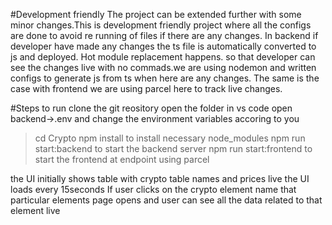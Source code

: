 #Development friendly
The project can be extended further with some minor changes.This is development friendly project where all the configs are done to avoid re running of files if there are any changes. In backend if developer have made any changes the ts file is automatically converted to js and deployed. Hot module replacement happens. so that developer can see the changes live with no commads.we are using nodemon and written configs to generate js from ts when here are any changes. The same is the case with frontend we are using parcel here to track live changes.

#Steps to run
clone the git reository
 open the folder in vs code
 open backend->.env and change the environment variables accoring to you

 >cd Crypto
 >npm install   to install necessary node_modules
 >npm run start:backend   to start the backend server
 >npm run start:frontend  to start the frontend at endpoint using parcel

 the UI initially shows table with crypto table names and prices live the UI loads every 15seconds
 If user clicks on the crypto element name that particular elements page opens and user can see all the data related to that element live